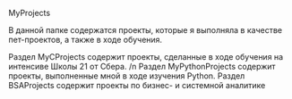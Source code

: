 MyProjects

В данной папке содержатся проекты, которые я выполняла в качестве пет-проектов, а также в ходе обучения.

Раздел MyCProjects содержит проекты, сделанные в ходе обучения на интенсиве Школы 21 от Сбера. /n
Раздел MyPythonProjects содержит проекты, выполненные мной в ходе изучения Python.
Раздел BSAProjects содержит проекты по бизнес- и системной аналитике
